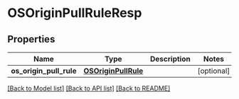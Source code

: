 # OSOriginPullRuleResp

## Properties
Name | Type | Description | Notes
------------ | ------------- | ------------- | -------------
**os_origin_pull_rule** | [**OSOriginPullRule**](OSOriginPullRule.md) |  | [optional] 

[[Back to Model list]](../README.md#documentation-for-models) [[Back to API list]](../README.md#documentation-for-api-endpoints) [[Back to README]](../README.md)


